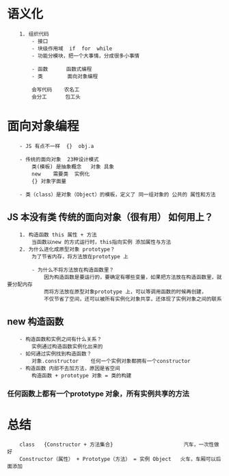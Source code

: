 #   语义化
        1. 组织代码
            - 接口
            - 块级作用域  if  for  while
            - 功能分模块，把一个大事情，分成很多小事情

            - 函数      函数式编程
            - 类        面向对象编程

            会写代码    农名工
            会分工      包工头
#   面向对象编程
        - JS 有点不一样  {}  obj.a

        - 传统的面向对象  23种设计模式
            类(模板) 是抽象概念   对象 具象
            new    需要类  实例化
            {} 对象字面量

        - 类（class）是对象（Object）的模板，定义了 同一组对象的 公共的 属性和方法
        
##  JS 本没有类 传统的面向对象（很有用） 如何用上？
        1. 构造函数 this 属性 + 方法
            当函数以new 的方式运行时，this指向实例 添加属性与方法
        2. 为什么进化成原型对象 prototype？
            为了节省内存，将方法放在prototype 上

            - 为什么不将方法放在构造函数里？
                因为构造函数是要运行的，要确定有哪些变量，如果把方法放在构造函数里，就要分配内存
                而将方法放在原型对象prototype 上，可以等调用函数的时候再创建，
                不仅节省了空间，还可以被所有实例化对象共享，还体现了实例对象之间的联系
##  new 构造函数
        - 构造函数和实例之间有什么关系？
            实例通过构造函数实例化出来的
        - 如何通过实例找到构造函数？
            对象.constructor    任何一个实例对象都拥有一个constructor
        - 构造函数 内部不去加方法，原因是省空间
            构造函数 + prototype 对象 = 类的构建

### 任何函数上都有一个prototype 对象，所有实例共享的方法

#   总结 
        class   {Constructor + 方法集合}                       汽车，一次性做好
        Constructor（属性） + Prototype（方法） = 实例 Object   火车，车厢可以后面添加
        